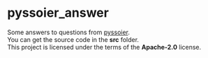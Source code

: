 # pyssoier_answer
Some answers to questions from [pyssoier](http://py.ssoier.cn:7077/).  
You can get the source code in the **src** folder.  
This project is licensed under the terms of the **Apache-2.0** license.
